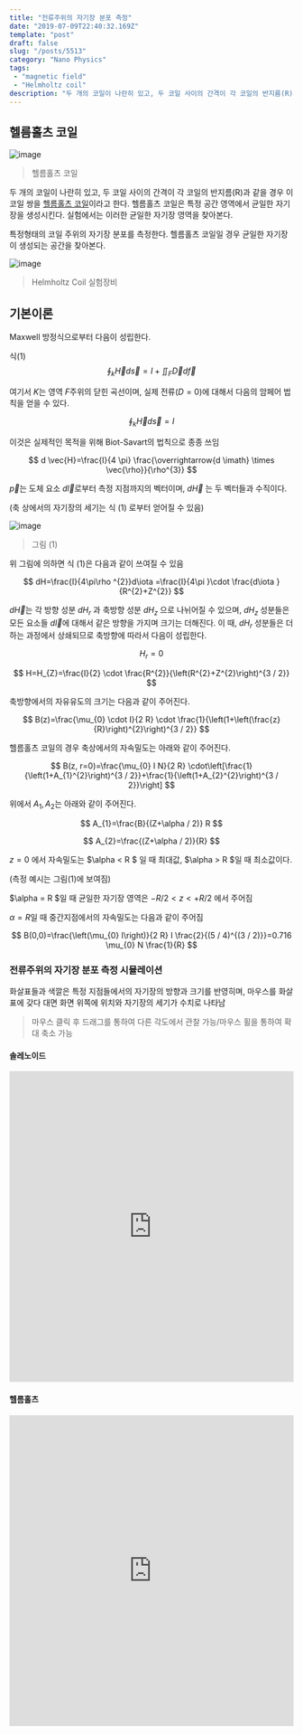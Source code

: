 ```yaml
---
title: "전류주위의 자기장 분포 측정"
date: "2019-07-09T22:40:32.169Z"
template: "post"
draft: false
slug: "/posts/5513"
category: "Nano Physics"
tags: 
 - "magnetic field"
 - "Helmholtz coil"
description: "두 개의 코일이 나란히 있고, 두 코일 사이의 간격이 각 코일의 반지름(R)과 같을 경우 이 코일 쌍을 헬름홀츠 코일이라고 한다. 헬름홀츠 코일은 특정 공간 영역에서 균일한 자기장을 생성시킨다. 실험에서는 이러한 균일한 자기장 영역을 찾아본다."
---
```


## 헬름홀츠 코일

![image](/media/POST/5513/0.jpg)
> 헬름홀츠 코일

두 개의 코일이 나란히 있고, 두 코일 사이의 간격이 각 코일의 반지름(R)과 같을 경우 이 코일 쌍을 [헬름홀츠 코일](https://ko.wikipedia.org/wiki/%ED%97%AC%EB%A6%84%ED%99%80%EC%B8%A0_%EC%BD%94%EC%9D%BC)이라고 한다. 헬름홀츠 코일은 특정 공간 영역에서 균일한 자기장을 생성시킨다. 실험에서는 이러한 균일한 자기장 영역을 찾아본다.

특정형태의 코일 주위의 자기장 분포를 측정한다. 헬름홀츠 코일일 경우 균일한 자기장이 생성되는 공간을 찾아본다.

![image](/media/POST/5513/1.jpg)
 >Helmholtz Coil 실험장비

## 기본이론
Maxwell 방정식으로부터 다음이 성립한다.

식(1)
$$
\oint_{k} \vec{H} d \vec{s}=I+\iint_{F} \vec{D} d \vec{f}
$$

여기서 $K$는 영역 $F$주위의 닫힌 곡선이며, 실제 전류($D=0$)에 대해서 다음의 암페어 법칙을 얻을 수 있다.

$$
\oint_{k} \vec{H}d\vec{s}=I
$$

이것은 실제적인 목적을 위해 Biot-Savart의 법칙으로 종종 쓰임

$$
d \vec{H}=\frac{I}{4 \pi} \frac{\overrightarrow{d \imath} \times \vec{\rho}}{\rho^{3}}
$$

$\overrightarrow{p}$는 도체 요소 $d\overrightarrow{l}$로부터 측정 지점까지의 벡터이며, $d\overrightarrow{H}$ 는 두 벡터들과 수직이다.

(축 상에서의 자기장의 세기는 식 (1) 로부터 얻어질 수 있음)

![image](/media/POST/5513/2.jpg)
>그림 (1)

위 그림에 의하면 식 (1)은 다음과 같이 쓰여질 수 있음

$$
dH=\frac{I}{4\pi\rho ^{2}}d\iota =\frac{I}{4\pi }\cdot \frac{d\iota }{R^{2}+Z^{2}}
$$

$d\overrightarrow{H}$는 각 방향 성분 $dH_{r}$ 과 축방향 성분 $dH_{z}$ 으로 나뉘어질 수 있으며, $dH_{z}$ 성분들은 모든 요소들 $d\overrightarrow{l}$에 대해서 같은 방향을 가지며 크기는 더해진다. 이 때, $dH_{r}$ 성분들은 더하는 과정에서 상쇄되므로 축방향에 따라서 다음이 성립한다.

$$
H_{r}=0
$$

$$
H=H_{Z}=\frac{I}{2} \cdot \frac{R^{2}}{\left(R^{2}+Z^{2}\right)^{3 / 2}}
$$

축방향에서의 자유유도의 크기는 다음과 같이 주어진다.

$$
B(z)=\frac{\mu_{0} \cdot I}{2 R} \cdot \frac{1}{\left(1+\left(\frac{z}{R}\right)^{2}\right)^{3 / 2}}
$$

헬름홀츠 코일의 경우 축상에서의 자속밀도는 아래와 같이 주어진다.

$$
B(z, r=0)=\frac{\mu_{0} I N}{2 R} \cdot\left[\frac{1}{\left(1+A_{1}^{2}\right)^{3 / 2}}+\frac{1}{\left(1+A_{2}^{2}\right)^{3 / 2}}\right]
$$

위에서 $A_1, A_2$는 아래와 같이 주어진다.

$$
A_{1}=\frac{B}{(Z+\alpha / 2)} R
$$

$$
A_{2}=\frac{(Z+\alpha / 2)}{R}
$$

$z=0$ 에서 자속밀도는 $\alpha < R $ 일 때 최대값, $\alpha > R $일 때 최소값이다.

(측정 예시는 그림(1)에 보여짐)

$\alpha = R $일 때 균일한 자기장 영역은 $-R / 2<z<+R / 2$ 에서 주어짐

$\alpha = R$일 때 중간지점에서의 자속밀도는 다음과 같이 주어짐

$$
B(0,0)=\frac{\left(\mu_{0} I\right)}{2 R} I  \frac{2}{(5 / 4)^{(3 / 2)}}=0.716 \mu_{0} N  \frac{1}{R}
$$


### 전류주위의 자기장 분포 측정 시뮬레이션

화살표들과 색깔은 특정 지점들에서의 자기장의 방향과 크기를 반영히며, 마우스를 화살표에 갖다 대면 화면 위쪽에 위치와 자기장의 세기가 수치로 나타남

> 마우스 클릭 후 드래그를 통하여 다른 각도에서 관찰 가능/마우스 휠을 통하여 확대 축소 가능

#### 솔레노이드

<div>
  <iframe src="https://www.edison.re.kr/content/5513/5513/lecture_02-2/vex/Solenoid12.html" height="550px" width="100%" style="overflow-x:hidden; border:0px; margin:0px; padding:0px;"></iframe>
</div>

#### 헬름홀츠

<div>
  <iframe src="https://www.edison.re.kr/content/5513/5513/lecture_02-2/vex/HelmholtzCoil.html" height="550px" width="100%" style="overflow-x:hidden; border:0px; margin:0px; padding:0px;"></iframe>
</div>
